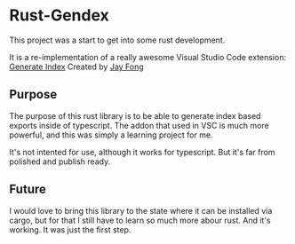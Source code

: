 # Rust-Gendex

This project was a start to get into some rust development.

It is a re-implementation of a really awesome Visual Studio Code extension:
[Generate Index](https://marketplace.visualstudio.com/items?itemName=JayFong.generate-index)
Created by [Jay Fong](https://github.com/fjc0k)


## Purpose

The purpose of this rust library is to be able to generate index based exports inside of typescript.
The addon that used in VSC is much more powerful, and this was simply a learning project for me.

It's not intented for use, although it works for typescript. But it's far from polished and publish ready.


## Future

I would love to bring this library to the state where it can be installed via cargo, but for that I still
have to learn so much more abour rust. And it's working. It was just the first step.
